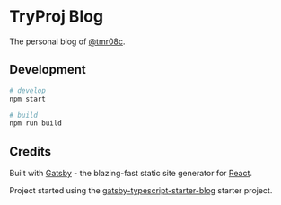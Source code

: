 # TryProj Blog

The personal blog of [@tmr08c](https://github.com/tmr08c/).


## Development

```bash
# develop
npm start

# build
npm run build
```

## Credits

Built with [Gatsby](https://www.gatsbyjs.org/) - the blazing-fast static site generator for [React](https://facebook.github.io/react/).

Project started using the [gatsby-typescript-starter-blog](https://github.com/frnki/gatsby-typescript-starter-blog) starter project.
